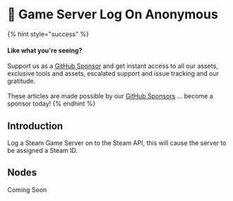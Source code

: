 # 🔵 Game Server Log On Anonymous

{% hint style="success" %}
#### Like what you're seeing?

Support us as a [GitHub Sponsor](../../../become-a-sponsor/) and get instant access to all our assets, exclusive tools and assets, escalated support and issue tracking and our gratitude.\
\
These articles are made possible by our [GitHub Sponsors](../../../become-a-sponsor/) ... become a sponsor today!
{% endhint %}

## Introduction

Log a Steam Game Server on to the Steam API, this will cause the server to be assigned a Steam ID.

## Nodes

Coming Soon
